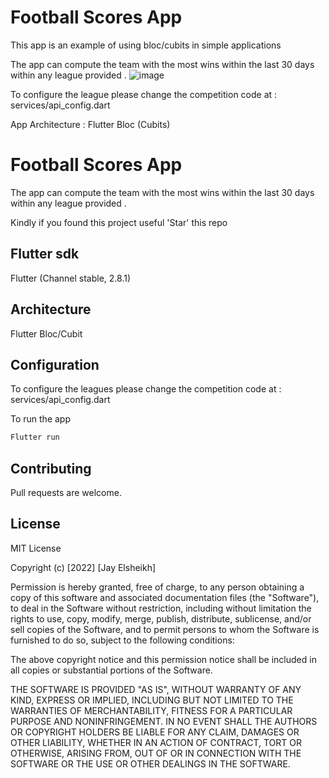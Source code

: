 # Football Scores App

This app is an example of using bloc/cubits in simple applications

The app can compute the team with the most wins within the last 30 days within any league provided .
![image](https://user-images.githubusercontent.com/49027183/202910174-fe594b42-fef0-4b04-a9ed-5c6ef5d27734.png)

To configure the league please change the competition code at : services/api_config.dart

App Architecture : Flutter Bloc (Cubits)



# Football Scores App

The app can compute the team with the most wins within the last 30 days within any league provided . 

Kindly if you found this project useful 'Star' this repo

## Flutter sdk

Flutter (Channel stable, 2.8.1)

## Architecture

Flutter Bloc/Cubit

## Configuration

To configure the leagues please change the competition code at : services/api_config.dart

To run the app

```bash
Flutter run
```


## Contributing

Pull requests are welcome. 


## License

MIT License

Copyright (c) [2022] [Jay Elsheikh]

Permission is hereby granted, free of charge, to any person obtaining a copy
of this software and associated documentation files (the "Software"), to deal
in the Software without restriction, including without limitation the rights
to use, copy, modify, merge, publish, distribute, sublicense, and/or sell
copies of the Software, and to permit persons to whom the Software is
furnished to do so, subject to the following conditions:

The above copyright notice and this permission notice shall be included in all
copies or substantial portions of the Software.

THE SOFTWARE IS PROVIDED "AS IS", WITHOUT WARRANTY OF ANY KIND, EXPRESS OR
IMPLIED, INCLUDING BUT NOT LIMITED TO THE WARRANTIES OF MERCHANTABILITY,
FITNESS FOR A PARTICULAR PURPOSE AND NONINFRINGEMENT. IN NO EVENT SHALL THE
AUTHORS OR COPYRIGHT HOLDERS BE LIABLE FOR ANY CLAIM, DAMAGES OR OTHER
LIABILITY, WHETHER IN AN ACTION OF CONTRACT, TORT OR OTHERWISE, ARISING FROM,
OUT OF OR IN CONNECTION WITH THE SOFTWARE OR THE USE OR OTHER DEALINGS IN THE
SOFTWARE.


